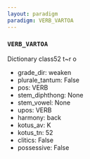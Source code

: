 ```yaml
---
layout: paradigm
paradigm: VERB_VARTOA
---
```

### ` VERB_VARTOA `

Dictionary class52 t~r o
* grade_dir: weaken
* plurale_tantum: False
* pos: VERB
* stem_diphthong: None
* stem_vowel: None
* upos: VERB
* harmony: back
* kotus_av: K
* kotus_tn: 52
* clitics: False
* possessive: False
